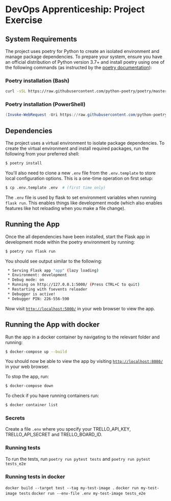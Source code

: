 # DevOps Apprenticeship: Project Exercise

## System Requirements

The project uses poetry for Python to create an isolated environment and manage package dependencies. To prepare your system, ensure you have an official distribution of Python version 3.7+ and install poetry using one of the following commands (as instructed by the [poetry documentation](https://python-poetry.org/docs/#system-requirements)):

### Poetry installation (Bash)

```bash
curl -sSL https://raw.githubusercontent.com/python-poetry/poetry/master/get-poetry.py | python
```

### Poetry installation (PowerShell)

```powershell
(Invoke-WebRequest -Uri https://raw.githubusercontent.com/python-poetry/poetry/master/get-poetry.py -UseBasicParsing).Content | python
```

## Dependencies

The project uses a virtual environment to isolate package dependencies. To create the virtual environment and install required packages, run the following from your preferred shell:

```bash
$ poetry install
```

You'll also need to clone a new `.env` file from the `.env.template` to store local configuration options. This is a one-time operation on first setup:

```bash
$ cp .env.template .env  # (first time only)
```

The `.env` file is used by flask to set environment variables when running `flask run`. This enables things like development mode (which also enables features like hot reloading when you make a file change).

## Running the App

Once the all dependencies have been installed, start the Flask app in development mode within the poetry environment by running:
```bash
$ poetry run flask run
```

You should see output similar to the following:
```bash
 * Serving Flask app "app" (lazy loading)
 * Environment: development
 * Debug mode: on
 * Running on http://127.0.0.1:5000/ (Press CTRL+C to quit)
 * Restarting with fsevents reloader
 * Debugger is active!
 * Debugger PIN: 226-556-590
```
Now visit [`http://localhost:5000/`](http://localhost:5000/) in your web browser to view the app.

## Running the App with docker

Run the app in a docker container by navigating to the relevant folder and running:
```bash
$ docker-compose up --build
```
You should now be able to view the app by visiting [`http://localhost:8080/`](http://localhost:8080/) in your web browser.

To stop the app, run:
```bash
$ docker-compose down
```

To check if you have running containers run:
```bash
$ docker container list
```

### Secrets
Create a file `.env` where you specify your TRELLO_API_KEY, TRELLO_API_SECRET and TRELLO_BOARD_ID.

### Running tests
To run the tests, run `poetry run pytest tests` and `poetry run pytest tests_e2e`

### Running tests in docker
`docker build --target test --tag my-test-image .`
`docker run my-test-image tests`
`docker run --env-file .env my-test-image tests_e2e`